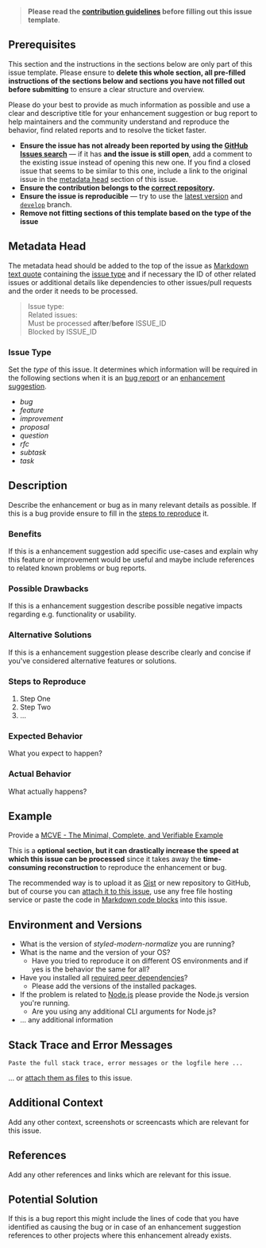 <!-- Click on the "Preview" tab to render the instructions in a more readable format -->

> **Please read the [contribution guidelines](https://github.com/arcticicestudio/styled-modern-normalize/blob/develop/CONTRIBUTING.md) before filling out this issue template**.

## Prerequisites

This section and the instructions in the sections below are only part of this issue template. Please ensure to **delete this whole section, all pre-filled instructions of the sections below and sections you have not filled out before submitting** to ensure a clear structure and overview.

Please do your best to provide as much information as possible and use a clear and descriptive title for your enhancement suggestion or bug report to help maintainers and the community understand and reproduce the behavior, find related reports and to resolve the ticket faster.

* **Ensure the issue has not already been reported by using the [GitHub Issues search](https://github.com/arcticicestudio/styled-modern-normalize/issues)** — if it has **and the issue is still open**, add a comment to the existing issue instead of opening this new one. If you find a closed issue that seems to be similar to this one, include a link to the original issue in the [metadata head](#metadata-head) section of this issue.
* **Ensure the contribution belongs to the [correct repository](https://github.com/arcticicestudio?tab=repositories&q=styled-modern-normalize).**
* **Ensure the issue is reproducible** — try to use the [latest version](https://github.com/arcticicestudio/styled-modern-normalize/releases/latest) and [`develop`](https://github.com/arcticicestudio/styled-modern-normalize/tree/develop) branch.
* **Remove not fitting sections of this template based on the type of the issue**

## Metadata Head

The metadata head should be added to the top of the issue as [Markdown text quote](https://help.github.com/articles/basic-writing-and-formatting-syntax) containing the [issue type](#issue-type) and if necessary the ID of other related issues or additional details like dependencies to other issues/pull requests and the order it needs to be processed.

> Issue type:  
> Related issues:  
> Must be processed **after**/**before** ISSUE_ID  
> Blocked by ISSUE_ID

### Issue Type

Set the _type_ of this issue. It determines which information will be required in the following sections when it is an [bug report](https://github.com/arcticicestudio/styled-modern-normalize/blob/develop/CONTRIBUTING.md#bug-reports) or an [enhancement suggestion](https://github.com/arcticicestudio/styled-modern-normalize/blob/develop/CONTRIBUTING.md#enhancement-suggestions).

* _bug_
* _feature_
* _improvement_
* _proposal_
* _question_
* _rfc_
* _subtask_
* _task_

## Description

Describe the enhancement or bug as in many relevant details as possible. If this is a bug provide ensure to fill in the [steps to reproduce](#steps-to-reproduce) it.

### Benefits

If this is a enhancement suggestion add specific use-cases and explain why this feature or improvement would be useful and maybe include references to related known problems or bug reports.

### Possible Drawbacks

If this is a enhancement suggestion describe possible negative impacts regarding e.g. functionality or usability.

### Alternative Solutions

If this is a enhancement suggestion please describe clearly and concise if you've considered alternative features or solutions.

### Steps to Reproduce

1. Step One
2. Step Two
3. ...

### Expected Behavior

What you expect to happen?

### Actual Behavior

What actually happens?

## Example

Provide a [MCVE - The Minimal, Complete, and Verifiable Example](https://github.com/arcticicestudio/styled-modern-normalize/blob/develop/CONTRIBUTING.md#mcve)

This is a **optional section, but it can drastically increase the speed at which this issue can be processed** since it takes away the **time-consuming reconstruction** to reproduce the enhancement or bug.

The recommended way is to upload it as [Gist](https://gist.github.com) or new repository to GitHub, but of course you can [attach it to this issue](https://help.github.com/articles/file-attachments-on-issues-and-pull-requests), use any free file hosting service or paste the code in [Markdown code blocks](https://help.github.com/articles/basic-writing-and-formatting-syntax) into this issue.

## Environment and Versions

* What is the version of _styled-modern-normalize_ you are running?
* What is the name and the version of your OS?
  * Have you tried to reproduce it on different OS environments and if yes is the behavior the same for all?
* Have you installed all [required peer dependencies](https://github.com/arcticicestudio/styled-modern-normalize/blob/develop/CONTRIBUTING.md#peer-dependencies)?
  * Please add the versions of the installed packages.
* If the problem is related to [Node.js](https://nodejs.org) please provide the Node.js version you're running.
  * Are you using any additional CLI arguments for Node.js?
* ... any additional information

## Stack Trace and Error Messages

```raw
Paste the full stack trace, error messages or the logfile here ...
```

... or [attach them as files](https://help.github.com/articles/file-attachments-on-issues-and-pull-requests) to this issue.

## Additional Context

Add any other context, screenshots or screencasts which are relevant for this issue.

## References

Add any other references and links which are relevant for this issue.

## Potential Solution

If this is a bug report this might include the lines of code that you have identified as causing the bug or in case of an enhancement suggestion references to other projects where this enhancement already exists.
